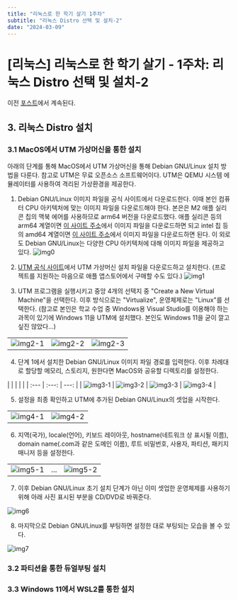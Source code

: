 ```yaml
---
title: "리눅스로 한 학기 살기 1주차"
subtitle: "리눅스 Distro 선택 및 설치-2"
date: "2024-03-09"
---
```


# [리눅스] 리눅스로 한 학기 살기 - 1주차: 리눅스 Distro 선택 및 설치-2

이전 [포스트]()에서 계속된다.

## 3. 리눅스 Distro 설치

### 3.1 MacOS에서 UTM 가상머신을 통한 설치

아래의 단계를 통해 MacOS에서 UTM 가상머신을 통해 Debian GNU/Linux 설치 방법을 다룬다.
참고로 UTM은 무료 오픈소스 소프트웨어이다. UTM은 QEMU 시스템 에뮬레이터를 사용하여 격리된 가상환경을 제공한다.

1. Debian GNU/Linux 이미지 파일을 공식 사이트에서 다운로드한다. 이때 본인 컴퓨터 CPU 아키텍처에 맞는 이미지 파일을 다운로드해야 한다. 본은은 M2 애플 실리콘 칩의 맥북 에어를 사용하므로 arm64 버전을 다운로드했다. 애플 실리콘 등의 arm64 계열이면 [이 사이트 주소](https://cdimage.debian.org/debian-cd/current/arm64/iso-cd/)에서 이미지 파일을 다운로드하면 되고 intel 칩 등의 amd64 계열이면 [이 사이트 주소](https://cdimage.debian.org/debian-cd/current/amd64/iso-cd/)에서 이미지 파일을 다운로드하면 된다. 이 외로도 Debian GNU/Linux는 다양한 CPU 아키텍처에 대해 이미지 파일을 제공하고 있다.
![img0](/images/linux/20240309/img0.png)


2. [UTM 공식 사이트](https://mac.getutm.app/)에서 UTM 가상머신 설치 파일을 다운로드하고 설치한다. (프로젝트를 지원하는 마음으로 애플 앱스토어에서 구매할 수도 있다.)
![img1](/images/linux/20240309/img1.png)

3. UTM 프로그램을 실행시키고 중앙 4개의 선택지 중 "Create a New Virtual Machine"을 선택한다. 이후 방식으로는 "Virtualize", 운영체제로는 "Linux"를 선택한다. (참고로 본인은 학교 수업 중 Windows용 Visual Studio를 이용해야 하는 과목이 있기에 Windows 11을 UTM에 설치했다. 본인도 Windows 11을 굳이 깔고 싶진 않았다...)

| | | |
| :--- | :---: | ---: |
| ![img2-1](/images/linux/20240309/img2-1.png) | ![img2-2](/images/linux/20240309/img2-2.png) | ![img2-3](/images/linux/20240309/img2-3.png) |

4. 단계 1에서 설치한 Debian GNU/Linux 이미지 파일 경로를 입력한다. 이후 차례대로 할당할 메모리, 스토리지, 원한다면 MacOS와 공유할 디렉토리를 설정한다.

| | | | |
| :--- | :---: | ---: |
| ![img3-1](/images/linux/20240309/img3-1.png) | ![img3-2](/images/linux/20240309/img3-2.png) | ![img3-3](/images/linux/20240309/img3-3.png) | ![img3-4](/images/linux/20240309/img3-4.png) |

5. 설정을 최종 확인하고 UTM에 추가된 Debian GNU/Linux의 셋업을 시작한다.

| | |
| :--- | ---: |
| ![img4-1](/images/linux/20240309/img4-1.png) | ![img4-2](/images/linux/20240309/img4-2.png) |

6. 지역(국가), locale(언어), 키보드 레이아웃, hostname(네트워크 상 표시될 이름), domain name(.com과 같은 도메인 이름), 루트 비밀번호, 사용자, 파티션, 패키지 매니저 등을 설정한다.

| | | |
| :--- | :---: | ---: |
| ![img5-1](/images/linux/20240309/img5-1.png) | ... | ![img5-2](/images/linux/20240309/img5-2.png) |

7. 이후 Debian GNU/Linux 초기 설치 단계가 아닌 이미 셋업한 운영체제를 사용하기 위해 아래 사진 표시된 부분을 CD/DVD로 바꿔준다.

![img6](/images/linux/20240309/img6.png)

8. 마지막으로 Debian GNU/Linux를 부팅하면 설정한 대로 부팅되는 모습을 볼 수 있다.

![img7](/images/linux/20240309/img7.png)

### 3.2 파티션을 통한 듀얼부팅 설치

### 3.3 Windows 11에서 WSL2를 통한 설치